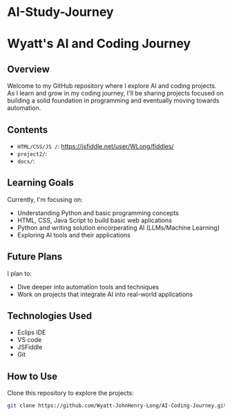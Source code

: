 # AI-Study-Journey
# Wyatt's AI and Coding Journey

## Overview

Welcome to my GitHub repository where I explore AI and coding projects. As I learn and grow in my coding journey, 
I'll be sharing projects focused on building a solid foundation in programming and eventually moving towards automation.

## Contents

- `HTML/CSS/JS /`: https://jsfiddle.net/user/WLong/fiddles/
- `project2/`:
- `docs/`: 

## Learning Goals

Currently, I'm focusing on:
- Understanding Python and basic programming concepts
- HTML, CSS, Java Script to build basic web aplications
- Python and writing solution encorperating AI (LLMs/Machine Learning)
- Exploring AI tools and their applications

## Future Plans

I plan to:
- Dive deeper into automation tools and techniques
- Work on projects that integrate AI into real-world applications

## Technologies Used

- Eclips IDE
- VS code
- JSFiddle
- Git

## How to Use

Clone this repository to explore the projects:

```bash
git clone https://github.com/Wyatt-JohnHenry-Long/AI-Coding-Journey.git
